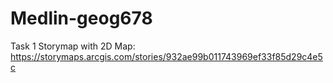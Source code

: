 # Medlin-geog678

Task 1 Storymap with 2D Map: https://storymaps.arcgis.com/stories/932ae99b011743969ef33f85d29c4e5c
